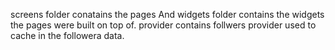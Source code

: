 screens folder conatains the pages
And widgets folder contains the widgets the pages were built on top of.
provider contains follwers provider used to cache in the followera data. 
